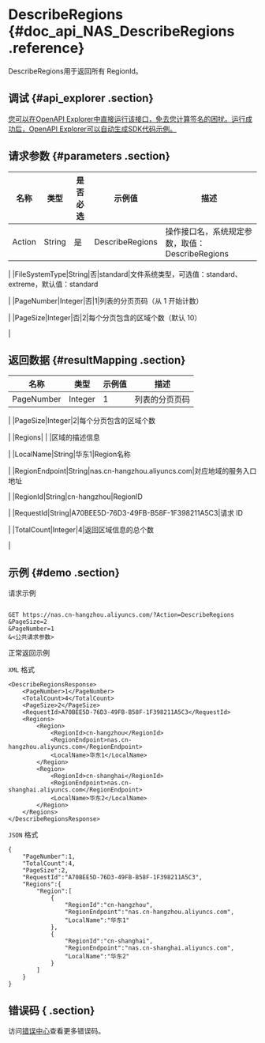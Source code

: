 # DescribeRegions {#doc_api_NAS_DescribeRegions .reference}

DescribeRegions用于返回所有 RegionId。

## 调试 {#api_explorer .section}

[您可以在OpenAPI Explorer中直接运行该接口，免去您计算签名的困扰。运行成功后，OpenAPI Explorer可以自动生成SDK代码示例。](https://api.aliyun.com/#product=NAS&api=DescribeRegions&type=RPC&version=2017-06-26)

## 请求参数 {#parameters .section}

|名称|类型|是否必选|示例值|描述|
|--|--|----|---|--|
|Action|String|是|DescribeRegions|操作接口名，系统规定参数，取值：DescribeRegions

 |
|FileSystemType|String|否|standard|文件系统类型，可选值：standard、extreme，默认值：standard

 |
|PageNumber|Integer|否|1|列表的分页页码（从 1 开始计数）

 |
|PageSize|Integer|否|2|每个分页包含的区域个数（默认 10）

 |

## 返回数据 {#resultMapping .section}

|名称|类型|示例值|描述|
|--|--|---|--|
|PageNumber|Integer|1|列表的分页页码

 |
|PageSize|Integer|2|每个分页包含的区域个数

 |
|Regions| | |区域的描述信息

 |
|LocalName|String|华东1|Region名称

 |
|RegionEndpoint|String|nas.cn-hangzhou.aliyuncs.com|对应地域的服务入口地址

 |
|RegionId|String|cn-hangzhou|RegionID

 |
|RequestId|String|A70BEE5D-76D3-49FB-B58F-1F398211A5C3|请求 ID

 |
|TotalCount|Integer|4|返回区域信息的总个数

 |

## 示例 {#demo .section}

请求示例

``` {#request_demo}

GET https://nas.cn-hangzhou.aliyuncs.com/?Action=DescribeRegions
&PageSize=2
&PageNumber=1
&<公共请求参数>

```

正常返回示例

`XML` 格式

``` {#xml_return_success_demo}
<DescribeRegionsResponse>
    <PageNumber>1</PageNumber>
    <TotalCount>4</TotalCount>
    <PageSize>2</PageSize>
    <RequestId>A70BEE5D-76D3-49FB-B58F-1F398211A5C3</RequestId>
    <Regions>
        <Region>
            <RegionId>cn-hangzhou</RegionId>
            <RegionEndpoint>nas.cn-hangzhou.aliyuncs.com</RegionEndpoint>
	        <LocalName>华东1</LocalName>
        </Region>
        <Region>
            <RegionId>cn-shanghai</RegionId>
	        <RegionEndpoint>nas.cn-shanghai.aliyuncs.com</RegionEndpoint>
            <LocalName>华东2</LocalName>
        </Region>
    </Regions>
</DescribeRegionsResponse>
```

`JSON` 格式

``` {#json_return_success_demo}
{
	"PageNumber":1,
	"TotalCount":4,
	"PageSize":2,
	"RequestId":"A70BEE5D-76D3-49FB-B58F-1F398211A5C3",
	"Regions":{
		"Region":[
			{
				"RegionId":"cn-hangzhou",
				"RegionEndpoint":"nas.cn-hangzhou.aliyuncs.com",
				"LocalName":"华东1"
			},
			{
				"RegionId":"cn-shanghai",
				"RegionEndpoint":"nas.cn-shanghai.aliyuncs.com",
				"LocalName":"华东2"
			}
		]
	}
}
```

## 错误码 { .section}

访问[错误中心](https://error-center.alibabacloud.com/status/product/NAS)查看更多错误码。

